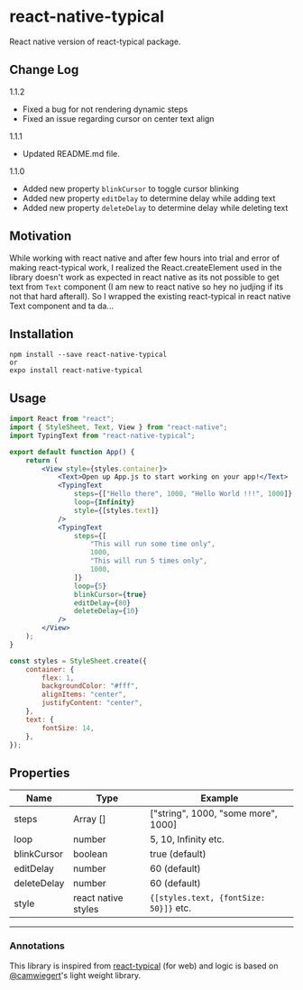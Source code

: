 # react-native-typical

React native version of react-typical package.

## Change Log
1.1.2
- Fixed a bug for not rendering dynamic steps
- Fixed an issue regarding cursor on center text align

1.1.1
- Updated README.md file.

1.1.0
- Added new property `blinkCursor` to toggle cursor blinking
- Added new property `editDelay` to determine delay while adding text
- Added new property `deleteDelay` to determine delay while deleting text


## Motivation

While working with react native and after few hours into trial and error of making react-typical work, I realized the React.createElement used in the library doesn't work as expected in react native as its not possible to get text from `Text` component (I am new to react native so hey no judjing if its not that hard afterall).
So I wrapped the existing react-typical in react native Text component and ta da...

## Installation

```
npm install --save react-native-typical
or
expo install react-native-typical
```

## Usage

```jsx
import React from "react";
import { StyleSheet, Text, View } from "react-native";
import TypingText from "react-native-typical";

export default function App() {
	return (
		<View style={styles.container}>
			<Text>Open up App.js to start working on your app!</Text>
			<TypingText
				steps={["Hello there", 1000, "Hello World !!!", 1000]}
				loop={Infinity}
				style={[styles.text]}
			/>
			<TypingText
				steps={[
					"This will run some time only",
					1000,
					"This will run 5 times only",
					1000,
				]}
				loop={5}
				blinkCursor={true}
				editDelay={80}
				deleteDelay={10}
			/>
		</View>
	);
}

const styles = StyleSheet.create({
	container: {
		flex: 1,
		backgroundColor: "#fff",
		alignItems: "center",
		justifyContent: "center",
	},
	text: {
		fontSize: 14,
	},
});
```

## Properties

| Name        | Type                | Example                                |
| ----------- | ------------------- | -------------------------------------- |
| steps       | Array []            | ["string", 1000, "some more", 1000]    |
| loop        | number              | 5, 10, Infinity etc.                   |
| blinkCursor | boolean             | true (default)                         |
| editDelay   | number              | 60 (default)                           |
| deleteDelay | number              | 60 (default)                           |
| style       | react native styles | `{[styles.text, {fontSize: 50}]}` etc. |

---

### Annotations

This library is inspired from [react-typical](https://github.com/catalinmiron/react-typical) (for web) and logic is based on [@camwiegert](https://github.com/camwiegert/typical)'s light weight library.

